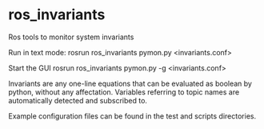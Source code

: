 ros_invariants
==============

Ros tools to monitor system invariants

Run in text mode:
rosrun ros_invariants pymon.py <invariants.conf>

Start the GUI
rosrun ros_invariants pymon.py -g <invariants.conf>

Invariants are any one-line equations that can be evaluated as boolean by
python, without any affectation. Variables referring to topic names are
automatically detected and subscribed to. 

Example configuration files can be found in the test and scripts directories.
